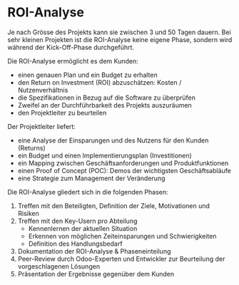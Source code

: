# ROI-Analyse

Je nach Grösse des Projekts kann sie zwischen 3 und 50 Tagen dauern. Bei sehr kleinen Projekten ist die ROI-Analyse keine eigene Phase, sondern wird während der Kick-Off-Phase durchgeführt.

Die ROI-Analyse ermöglicht es dem Kunden:
-   einen genauen Plan und ein Budget zu erhalten
-   den Return on Investment (ROI) abzuschätzen: Kosten / Nutzenverhältnis
-   die Spezifikationen in Bezug auf die Software zu überprüfen
-   Zweifel an der Durchführbarkeit des Projekts auszuräumen
-   den Projektleiter zu beurteilen

Der Projektleiter liefert:
-   eine Analyse der Einsparungen und des Nutzens für den Kunden (Returns)
-   ein Budget und einen Implementierungsplan (Investitionen)
-   ein Mapping zwischen Geschäftsanforderungen und Produktfunktionen
-   einen Proof of Concept (POC): Demos der wichtigsten Geschäftsabläufe
-   eine Strategie zum Management der Veränderung

Die ROI-Analyse gliedert sich in die folgenden Phasen:

1.  Treffen mit den Beteiligten, Definition der Ziele, Motivationen und Risiken
2.  Treffen mit den Key-Usern pro Abteilung
    -   Kennenlernen der aktuellen Situation
    -   Erkennen von möglichen Zeiteinsparungen und Schwierigkeiten
    -   Definition des Handlungsbedarf
3.  Dokumentation der ROI-Analyse & Phaseneinteilung
4.  Peer-Review durch Odoo-Experten und Entwickler zur Beurteilung der vorgeschlagenen Lösungen
5.  Präsentation der Ergebnisse gegenüber dem Kunden